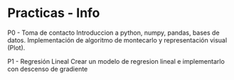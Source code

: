 # Practicas - Info

P0 - Toma de contacto
Introduccion a python, numpy, pandas, bases de datos.
Implementación de algoritmo de montecarlo y representación visual (Plot).

P1 - Regresión Lineal
Crear un modelo de regresion lineal e implementarlo con descenso de gradiente